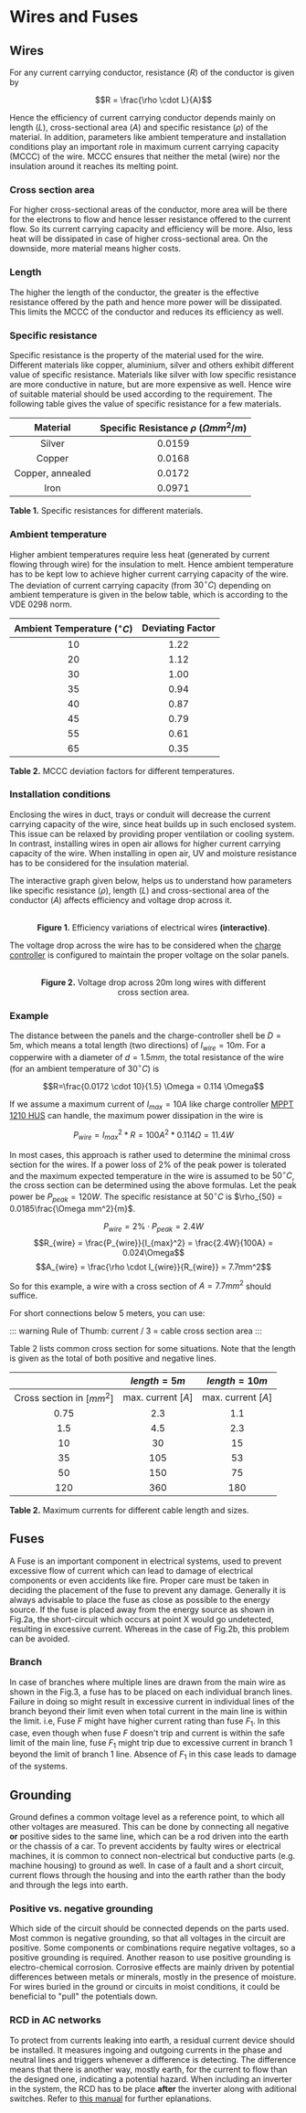 # Wires and Fuses

## Wires

For any current carrying conductor, resistance ($R$) of the conductor is given by

$$R = \frac{\rho \cdot L}{A}$$

Hence the efficiency of current carrying conductor depends mainly on length ($L$), cross-sectional area ($A$) and specific resistance ($\rho$) of the material. In addition, parameters like ambient temperature and installation conditions play an important role in maximum current carrying capacity (MCCC) of the wire. MCCC ensures that neither the metal (wire) nor the insulation around it reaches its melting point.

### Cross section area

For higher cross-sectional areas of the conductor, more area will be there for the electrons to flow and hence lesser resistance offered to the current flow. So its current carrying capacity and efficiency will be more. Also, less heat will be dissipated in case of higher cross-sectional area. On the downside, more material means higher costs.

### Length

The higher the length of the conductor, the greater is the effective resistance offered by the path and hence more power will be dissipated. This limits the MCCC of the conductor and reduces its efficiency as well.

### Specific resistance

Specific resistance is the property of the material used for the wire. Different materials like copper, aluminium, silver and others exhibit different value of specific resistance. Materials like silver with low specific resistance are more conductive in nature, but are more expensive as well. Hence wire of suitable material should be used according to the requirement. The following table gives the value of specific resistance for a few materials.

| Material          | Specific Resistance $\rho$ ($\Omega mm^2/m$)  |
|:-----------------:|:--------------------------------------------:|
|   Silver          |                  0.0159                      |
|   Copper          |                  0.0168                      |
| Copper, annealed  |                  0.0172                      |
|   Iron            |                  0.0971                      |
<figcaption><b>Table 1.</b> Specific resistances for different materials.</figcaption>

### Ambient temperature

Higher ambient temperatures require less heat (generated by current flowing through wire) for the insulation to melt. Hence ambient temperature has to be kept low to achieve higher current carrying capacity of the wire. The deviation of current carrying capacity (from $30^{\circ}C$) depending on ambient temperature is given in the below table, which is according to the VDE 0298 norm.

| Ambient Temperature ($^{\circ}C$)   | Deviating Factor   |
|:-------------------------:|:------------------:|
|   10        		    |        1.22        |
|   20        		    |        1.12        |
|   30        		    |        1.00        |
|   35        		    |        0.94        |
|   40        		    |        0.87        |
|   45        		    |        0.79        |
|   55       		    |        0.61        |
|   65        		    |        0.35        |
<figcaption><b>Table 2.</b> MCCC deviation factors for different temperatures.</figcaption>

### Installation conditions

Enclosing the wires in duct, trays or conduit will decrease the current carrying capacity of the wire, since heat builds up in such enclosed system. This issue can be relaxed by providing proper ventilation or cooling system. In contrast, installing wires in open air allows for higher current carrying capacity of the wire. When installing in open air, UV and moisture resistance has to be considered for the insulation material.

The interactive graph given below, helps us to understand how parameters like specific resistance ($\rho$), length ($L$) and cross-sectional area of the conductor ($A$) affects efficiency and voltage drop across it.

<figure>
    <wire-efficiency/>
    <br/>
<center>
    <figcaption><b>Figure 1.</b> Efficiency variations of electrical wires <b>(interactive)</b>.</figcaption>
</center>
</figure>

The voltage drop across the wire has to be considered when the [charge controller](charge_controller) is configured to maintain the proper voltage on the solar panels.

<figure>
    <wire-voltage-drop/>
    <br/>
<center>
    <figcaption><b>Figure 2.</b> Voltage drop across 20m long wires with different cross section area.</figcaption>
</center>
</figure>

### Example

The distance between the panels and the charge-controller shell be $D=5m$, which means a total length (two directions) of $l_{wire} = 10m$. For a copperwire with a diameter of $d=1.5mm$, the total resistance of the wire (for an ambient temperature of $30^{\circ}C$) is

$$R=\frac{0.0172 \cdot 10}{1.5} \Omega = 0.114 \Omega$$

If we assume a maximum current of $I_{max} = 10A$ like charge controller [MPPT 1210 HUS](https://libre.solar/hardware/mppt-1210-hus.html) can handle, the maximum power dissipation in the wire is

$$P_{wire} = I_{max}^2 * R = 100A^2 * 0.114 \Omega = 11.4W$$

In most cases, this approach is rather used to determine the minimal cross section for the wires. If a power loss of 2% of the peak power is tolerated and the maximum expected temperature in the wire is assumed to be $50^{\circ}C$, the cross section can be determined using the above formulas. Let the peak power be $P_{peak}=120W$. The specific resistance at $50^{\circ}C$ is $\rho_{50} = 0.0185\frac{\Omega mm^2}{m}$.

$$P_{wire} = 2\%\cdot P_{peak} = 2.4W$$
$$R_{wire} = \frac{P_{wire}}{I_{max}^2} = \frac{2.4W}{100A} = 0.024\Omega$$
$$A_{wire} = \frac{\rho \cdot l_{wire}}{R_{wire}} = 7.7mm^2$$

So for this example, a wire with a cross section of $A=7.7mm^2$ should suffice.

For short connections below 5 meters, you can use:

::: warning Rule of Thumb:
 current / 3 = cable cross section area
:::

Table 2 lists common cross section for some situations. Note that the length is given as the total of both positive and negative lines.

|                           | $length=5m$        |  $length=10m$|
|:-------------------------:|:------------------:|:------------------:|
|Cross section in $[mm^2]$  | max. current $[A]$ |  max. current $[A]$|
|   0.75        		    |        2.3         |      1.1
|   1.5        		        |        4.5         |      2.3
|   10        		        |        30          |      15
|   35        		        |        105         |      53
|   50        		        |        150         |      75
|   120        		        |        360         |      180
<figcaption><b>Table 2.</b> Maximum currents for different cable length and sizes.</figcaption>

## Fuses

A Fuse is an important component in electrical systems, used to prevent excessive flow of current which can lead to damage of electrical components or even accidents like fire. Proper care must be taken in deciding the placement of the fuse to prevent any damage. Generally it is always advisable to place the fuse as close as possible to the energy source. If the fuse is placed away from the energy source as shown in Fig.2a, the short-circuit which occurs at point X would go undetected, resulting in excessive current. Whereas in the case of Fig.2b, this problem can be avoided.

<fig-caption src="system/fuse_battery.svg" caption="Position of fuse with respect to energy source" num="2" />

### Branch

In case of branches where multiple lines are drawn from the main wire as shown in the Fig.3, a fuse has to be placed on each individual branch lines. Failure in doing so might result in excessive current in individual lines of the branch beyond their limit even when total current in the main line is within the limit. i.e, Fuse $F$ might have higher current rating than fuse $F_1$. In this case, even though when fuse $F$ doesn't trip and current is within the safe limit of the main line, fuse $F_1$ might trip due to excessive current in branch 1 beyond the limit of branch 1 line. Absence of $F_1$ in this case leads to damage of the systems.

<fig-caption src="system/fuse_branches.svg" caption="Position of fuse in branches" num="3" />


## Grounding

Ground defines a common voltage level as a reference point, to which all other voltages are measured. This can be done by connecting all negative **or** positive sides to the same line, which can be a rod driven into the earth or the chassis of a car. To prevent accidents by faulty wires or electrical machines, it is common to connect non-electrical but conductive parts (e.g. machine housing) to ground as well. In case of a fault and a short circuit, current flows through the housing and into the earth rather than the body and through the legs into earth.

### Positive vs. negative grounding

Which side of the circuit should be connected depends on the parts used. Most common is negative grounding, so that all voltages in the circuit are positive. Some components or combinations require negative voltages, so a positive grounding is required. Another reason to use positive grounding is electro-chemical corrosion. Corrosive effects are mainly driven by potential differences between metals or minerals, mostly in the presence of moisture. For wires buried in the ground or circuits in moist conditions, it could be beneficial to "pull" the potentials down.

### RCD in AC networks

To protect from currents leaking into earth, a residual current device should be installed. It measures ingoing and outgoing currents in the phase and neutral lines and triggers whenever a difference is detecting. The difference means that there is another way, mostly earth, for the current to flow than the designed one, indicating a potential hazard. When including an inverter in the system, the RCD has to be place **after** the inverter along with aditional switches. Refer to [this manual](https://www.victronenergy.com/upload/documents/Wiring-Unlimited-EN.pdf) for further eplanations.
